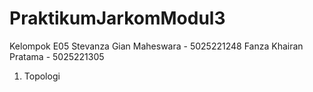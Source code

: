 # PraktikumJarkomModul3
Kelompok E05
Stevanza Gian Maheswara - 5025221248
Fanza Khairan Pratama - 5025221305

1. Topologi
   
